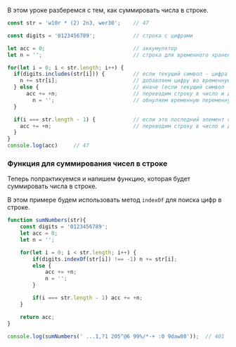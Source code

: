 В этом уроке разберемся с тем, как суммировать числа в строке.

```javascript
const str = 'w10r * (2) 2n3, wer30';    // 47

const digits = '0123456789';            // строка с цифрами

let acc = 0;                            // аккумулятор
let n = '';                             // строка для временного хранения цифр

for(let i = 0; i < str.length; i++) {
  if(digits.includes(str[i])) {         // если текущий символ - цифра
    n += str[i];                        // добавляем цифру во временную переменную
  } else {                              // иначе (если текущий символ - не цифра)
      acc += +n;                        // переводим строку в число и добавляем в аккумулятор
        n = '';                         // обнуляем временную переменную
  }

  if(i === str.length - 1) {            // если это последний элемент строки
    acc += +n;                          // переводим строку в число и добавляем в аккумулятор
  }
}
console.log(acc)     // 47
```

### Функция для суммирования чисел в строке

Теперь попрактикуемся и напишем функцию, которая будет суммировать числа в строке.

В этом примере будем использовать метод `indexOf` для поиска цифр в строке.

```javascript
function sumNumbers(str){
    const digits = '0123456789';
    let acc = 0;
    let n = '';

    for(let i = 0; i < str.length; i++) {
        if(digits.indexOf(str[i]) !== -1) n += str[i];
        else {
            acc += +n;
            n = '';
        }

        if(i === str.length - 1) acc += +n;
    }

    return acc;
}

console.log(sumNumbers(' ...1,?1 205^@6 99%/*-+ :0 9daw80'));  // 401
```

